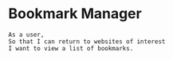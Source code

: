 # Bookmark Manager

```
As a user,
So that I can return to websites of interest
I want to view a list of bookmarks.
```